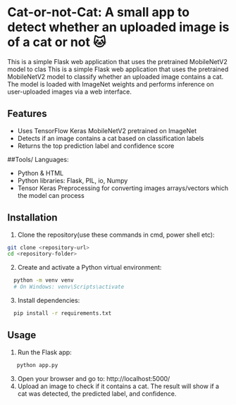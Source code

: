 # Cat-or-not-Cat: A small app to detect whether an uploaded image is of a cat or not 🐱
This is a simple Flask web application that uses the pretrained MobileNetV2 model to clas
This is a simple Flask web application that uses the pretrained MobileNetV2 model to classify whether an uploaded image contains a cat. The model is loaded with ImageNet weights and performs inference on user-uploaded images via a web interface.

## Features

- Uses TensorFlow Keras MobileNetV2 pretrained on ImageNet
- Detects if an image contains a cat based on classification labels
- Returns the top prediction label and confidence score

##Tools/ Languages:
 - Python & HTML
 - Python libraries: Flask, PIL, io, Numpy
 - Tensor Keras Preprocessing for converting images arrays/vectors which the model can process
## Installation

1. Clone the repository(use these commands in cmd, power shell etc):
 ```bash
git clone <repository-url>
cd <repository-folder>
```

2. Create and activate a Python virtual environment:
```bash
  python -m venv venv
  # On Windows: venv\Scripts\activate
```
3. Install dependencies:
```bash
  pip install -r requirements.txt
```

## Usage
1. Run the Flask app:
```bash
   python app.py
```
3. Open your browser and go to: http://localhost:5000/
4. Upload an image to check if it contains a cat. The result will show if a cat was detected, the predicted label, and confidence.









